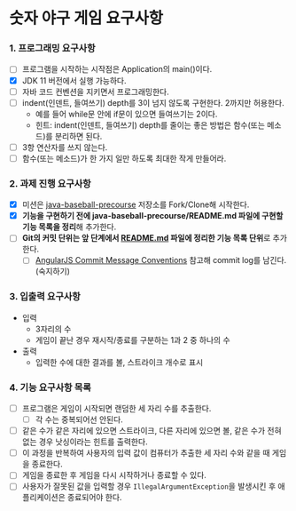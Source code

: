 # 숫자 야구 게임 요구사항

### 1. 프로그래밍 요구사항

- [ ] 프로그램을 시작하는 시작점은 Application의 main()이다.
- [x] JDK 11 버전에서 실행 가능하다.
- [ ] 자바 코드 컨벤션을 지키면서 프로그래밍한다.
- [ ] indent(인덴트, 들여쓰기) depth를 3이 넘지 않도록 구현한다. 2까지만 허용한다.
    - 예를 들어 while문 안에 if문이 있으면 들여쓰기는 2이다.
    - 힌트: indent(인덴트, 들여쓰기) depth를 줄이는 좋은 방법은 함수(또는 메소드)를 분리하면 된다.
- [ ] 3항 연산자를 쓰지 않는다.
- [ ] 함수(또는 메소드)가 한 가지 일만 하도록 최대한 작게 만들어라.

### 2. 과제 진행 요구사항

- [x] 미션은 [java-baseball-precourse](https://github.com/woowacourse/java-baseball-precourse) 저장소를
  Fork/Clone해 시작한다.
- [x] **기능을 구현하기 전에 java-baseball-precourse/README.md 파일에 구현할 기능 목록을 정리**해 추가한다.
- [ ] **Git의 커밋 단위는 앞 단계에서 [README.md](http://readme.md/) 파일에 정리한 기능 목록 단위**로 추가한다.
    - [ ] [AngularJS Commit Message Conventions](https://gist.github.com/stephenparish/9941e89d80e2bc58a153)
      참고해 commit log를 남긴다.(숙지하기)

### 3. 입출력 요구사항

- 입력
    - 3자리의 수
    - 게임이 끝난 경우 재시작/종료를 구분하는 1과 2 중 하나의 수
- 출력
    - 입력한 수에 대한 결과를 볼, 스트라이크 개수로 표시

### 4. 기능 요구사항 목록

- [ ] 프로그램은 게임이 시작되면 랜덤한 세 자리 수를 추출한다.
    - [ ] 각 수는 중복되어선 안된다.
- [ ] 같은 수가 같은 자리에 있으면 스트라이크, 다른 자리에 있으면 볼, 같은 수가 전혀 없는 경우 낫싱이라는 힌트를 출력한다.
- [ ] 이 과정을 반복하여 사용자의 입력 값이 컴퓨터가 추출한 세 자리 수와 같을 때 게임을 종료한다.
- [ ] 게임을 종료한 후 게임을 다시 시작하거나 종료할 수 있다.
- [ ] 사용자가 잘못된 값을 입력할 경우 `IllegalArgumentException`을 발생시킨 후 애플리케이션은 종료되어야 한다.